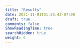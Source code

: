 ```yaml
---
title: "Results"
date: 2021-11-01T01:26:43-07:00
draft: true
comments: false
ShowReadingTime: true
searchHidden: true
weight: 6
---
```

